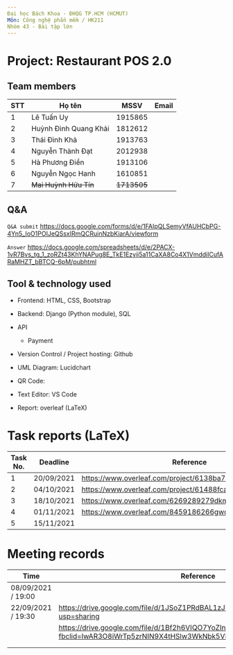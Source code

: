 ```yaml
---
Đại học Bách Khoa - ĐHQG TP.HCM (HCMUT)
Môn: Công nghệ phần mềm / HK211
Nhóm 43 - Bài tập lớn
---
```


# Project: Restaurant POS 2.0

## Team members

| STT  | Họ tên                | MSSV        | Email |
| ---- | --------------------- | ----------- | ----- |
| 1    | Lê Tuấn Uy            | 1915865     |       |
| 2    | Huỳnh Đình Quang Khải | 1812612     |       |
| 3    | Thái Đình Khả         | 1913763     |       |
| 4    | Nguyễn Thành Đạt      | 2012938     |       |
| 5    | Hà Phương Điền        | 1913106     |       |
| 6    | Nguyễn Ngọc Hanh      | 1610851     |       |
| 7    | ~~Mai Huỳnh Hữu Tín~~ | ~~1713505~~ |       |


## Q&A
`Q&A submit` https://docs.google.com/forms/d/e/1FAIpQLSemyVfAUHCbPG-4Yn5_IoO1POIJeQSsxIRmQCRuinNzbKiarA/viewform

`Answer` https://docs.google.com/spreadsheets/d/e/2PACX-1vR7Bvs_tg_1_zoRZt43KhYNAPug8E_TkE1Ezyii5a11CaXA8Co4X1VmddilCufARaMHZT_bBTCQ-6pM/pubhtml 

## Tool & technology used

- Frontend: HTML, CSS, Bootstrap
- Backend: Django (Python module), SQL
- API
  - Payment

- Version Control / Project hosting: Github
- UML Diagram: Lucidchart
- QR Code: 
- Text Editor: VS Code
- Report: overleaf (LaTeX)

# Task reports (LaTeX)

| Task No. | Deadline   | Reference                                                 |
| -------- | ---------- | --------------------------------------------------------- |
| 1        | 20/09/2021 | https://www.overleaf.com/project/6138ba7e53baff6ce109bc20 |
| 2        | 04/10/2021 | https://www.overleaf.com/project/61488fca594660b45e9ddab3 |
| 3        | 18/10/2021 | https://www.overleaf.com/6269289279dkmpjcvchvyb           |
| 4        | 01/11/2021 | https://www.overleaf.com/8459186266gwcckqrnhvbz           |
| 5        | 15/11/2021 |                                                           |

# Meeting records

| Time               | Reference                                                    |
| ------------------ | ------------------------------------------------------------ |
| 08/09/2021 / 19:00 |                                                              |
| 22/09/2021 / 19:30 | https://drive.google.com/file/d/1JSoZ1PRdBAL1zJYLS3U5KeYHvioHNRPO/view?usp=sharing |
|                    | https://drive.google.com/file/d/1Bf2h6VIQO7YoZInKRyNFhESgmnbinjps/view?fbclid=IwAR3O8iWrTp5zrNIN9X4tHSlw3WkNbk5VHW_MWSvtLlr_bNPfawoi34Nzouk |
|                    |                                                              |
|                    |                                                              |


